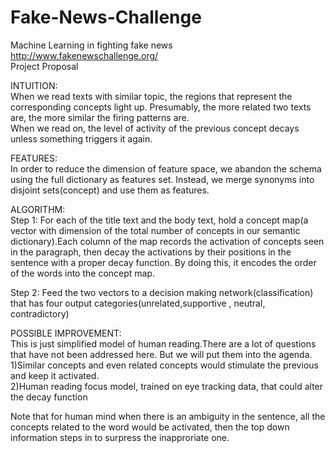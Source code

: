 # Fake-News-Challenge
Machine Learning in fighting fake news  
http://www.fakenewschallenge.org/   
Project Proposal  

INTUITION:  
When we read texts with similar topic, the regions that represent the corresponding concepts light up. Presumably, the more related two texts are, the more similar the firing patterns are.  
When we read on, the level of activity of the previous concept decays unless something triggers it again.  


FEATURES:  
In order to reduce the dimension of feature space, we abandon the schema using the full dictionary as features set. Instead, we merge synonyms into disjoint sets(concept) and use them as features.  


ALGORITHM:  
Step 1: For each of the title text and the body text, hold a concept map(a vector with dimension of the total number of concepts in our semantic dictionary).Each column of the map records the activation of concepts seen in the paragraph, then decay the activations by their positions in the sentence with a proper decay function. By doing this, it encodes the order of the words into the concept map.   

Step 2: Feed the two vectors to a decision making network(classification) that has four output categories(unrelated,supportive , neutral, contradictory)  

POSSIBLE IMPROVEMENT:  
This is just simplified model of human reading.There are a lot of questions that have not been addressed here. But we will put them into the agenda.  
1)Similar concepts and even related concepts would stimulate the previous and keep it activated.  
2)Human reading focus model, trained on eye tracking data, that could alter the decay function  

Note that for human mind when there is an ambiguity in the sentence, all the concepts related to the word would be activated, then the top down information steps in to surpress the inapproriate one.
